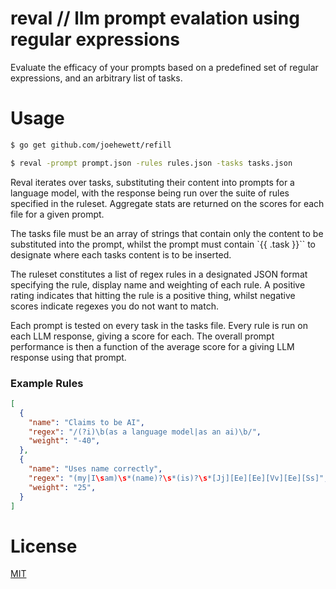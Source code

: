 # reval // llm prompt evalation using regular expressions

Evaluate the efficacy of your prompts based on a predefined set of regular expressions, and an arbitrary list of tasks.

# Usage

```sh
$ go get github.com/joehewett/refill
```

```sh
$ reval -prompt prompt.json -rules rules.json -tasks tasks.json

```

Reval iterates over tasks, substituting their content into prompts for a language model, with the response being run over the suite of rules specified in the ruleset. Aggregate stats are returned on the scores for each file for a given prompt.

The tasks file must be an array of strings that contain only the content to be substituted into the prompt, whilst the prompt must contain `{{ .task }}`` to designate where each tasks content is to be inserted.

The ruleset constitutes a list of regex rules in a designated JSON format specifying the rule, display name and weighting of each rule. A positive rating indicates that hitting the rule is a positive thing, whilst negative scores indicate regexes you do not want to match.

Each prompt is tested on every task in the tasks file. Every rule is run on each LLM response, giving a score for each. The overall prompt performance is then a function of the average score for a giving LLM response using that prompt.


### Example Rules

```json
[
  {
    "name": "Claims to be AI",
    "regex": "/(?i)\b(as a language model|as an ai)\b/",
    "weight": "-40",
  },
  {
    "name": "Uses name correctly",
    "regex": "(my|I\sam)\s*(name)?\s*(is)?\s*[Jj][Ee][Ee][Vv][Ee][Ss]",
    "weight": "25",
  }
]
```

# License

[MIT](LICENSE)
